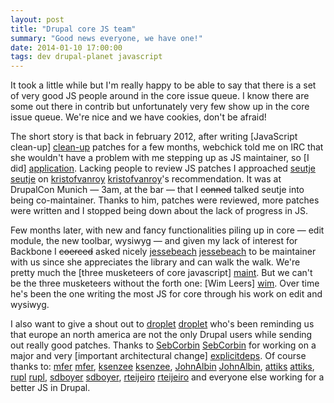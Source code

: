 ```yaml
---
layout: post
title: "Drupal core JS team"
summary: "Good news everyone, we have one!"
date: 2014-01-10 17:00:00
tags: dev drupal-planet javascript
---
```



It took a little while but I'm really happy to be able to say that there is a
set of very good JS people around in the core issue queue. I know there are
some out there in contrib but unfortunately very few show up in the core
issue queue. We're nice and we have cookies, don't be afraid!

The short story is that back in february 2012, after writing [JavaScript
clean-up] [clean-up] patches for a few months, webchick told me on IRC that
she wouldn't have a problem with me stepping up as JS maintainer,
so [I did] [application]. Lacking people to review JS patches I approached
[seutje] [seutje] on [kristofvanroy] [kristofvanroy]'s recommendation. It
was at DrupalCon Munich — 3am,  at the bar — that I <del>conned</del> talked
seutje into being co-maintainer. Thanks to him, patches were reviewed,
more patches were written and I stopped being down about the lack of progress
 in JS.

Few months later, with new and fancy functionalities piling up in core — edit
module, the new toolbar, wysiwyg — and given my lack of interest for Backbone I
<del>coerced</del> asked nicely [jessebeach] [jessebeach] to be maintainer
with us since she appreciates the library and can walk the walk. We're pretty
much the [three musketeers of core javascript] [maint]. But we can't be the
three musketeers without the forth one: [Wim Leers] [wim]. Over time he's
been the one writing the most JS for core through his work on edit and wysiwyg.

I also want to give a shout out to [droplet] [droplet] who's been reminding us
that europe an north america are not the only Drupal users while sending out
really good patches. Thanks to [SebCorbin] [SebCorbin] for working on a major
and very [important architectural change] [explicitdeps]. Of course thanks
to: [mfer] [mfer], [ksenzee] [ksenzee], [JohnAlbin] [JohnAlbin],
[attiks] [attiks], [rupl] [rupl], [sdboyer] [sdboyer],
[rteijeiro] [rteijeiro] and everyone else working for a better JS in Drupal.


[clean-up]: https://drupal.org/project/issues/search/drupal?issue_tags=JavaScript+clean-up
[application]: https://drupal.org/node/1447040
[seutje]: https://drupal.org/user/264148
[kristofvanroy]: https://drupal.org/user/382101
[jessebeach]: https://drupal.org/user/748566
[droplet]: https://drupal.org/user/591932
[wim]: https://drupal.org/user/99777
[SebCorbin]: https://drupal.org/user/412171
[explicitdeps]: https://drupal.org/node/1764252
[rupl]: https://drupal.org/user/411999
[JohnAlbin]: https://drupal.org/user/32095
[mfer]: https://drupal.org/user/25701
[ksenzee]: https://drupal.org/user/139855
[attiks]: https://drupal.org/user/105002
[sdboyer]: https://drupal.org/user/146719
[rteijeiro]: https://drupal.org/user/780508
[maint]: http://drupalcode.org/project/drupal.git/blob/refs/heads/8.x:/core/MAINTAINERS.txt#l116

